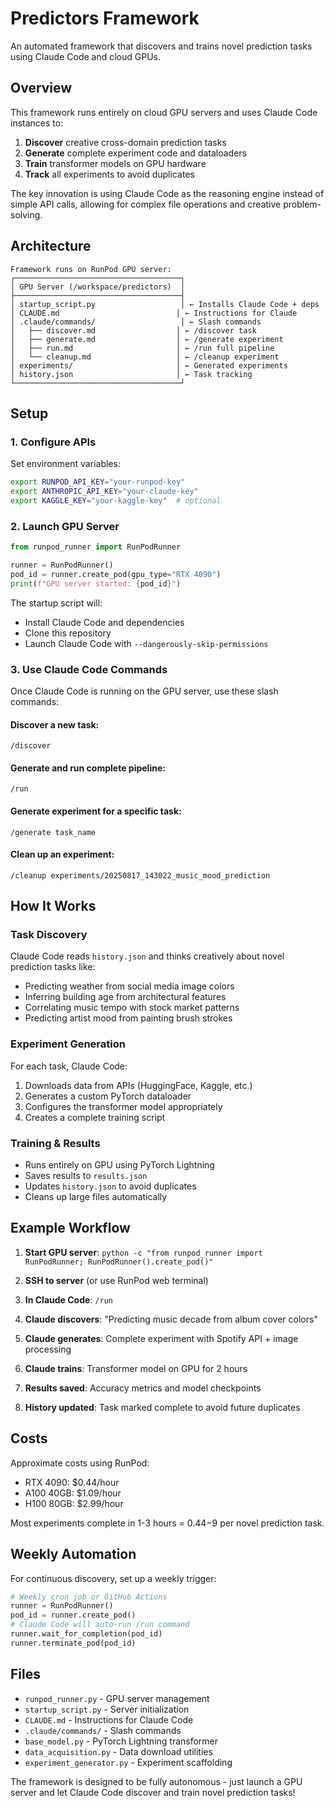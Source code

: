 # Predictors Framework

An automated framework that discovers and trains novel prediction tasks using Claude Code and cloud GPUs.

## Overview

This framework runs entirely on cloud GPU servers and uses Claude Code instances to:
1. **Discover** creative cross-domain prediction tasks
2. **Generate** complete experiment code and dataloaders
3. **Train** transformer models on GPU hardware
4. **Track** all experiments to avoid duplicates

The key innovation is using Claude Code as the reasoning engine instead of simple API calls, allowing for complex file operations and creative problem-solving.

## Architecture

```
Framework runs on RunPod GPU server:
┌─────────────────────────────────────┐
│ GPU Server (/workspace/predictors)  │
├─────────────────────────────────────┤
│ startup_script.py                   │ ← Installs Claude Code + deps
│ CLAUDE.md                          │ ← Instructions for Claude
│ .claude/commands/                   │ ← Slash commands
│   ├── discover.md                  │ ← /discover task
│   ├── generate.md                  │ ← /generate experiment  
│   ├── run.md                       │ ← /run full pipeline
│   └── cleanup.md                   │ ← /cleanup experiment
│ experiments/                       │ ← Generated experiments
│ history.json                       │ ← Task tracking
└─────────────────────────────────────┘
```

## Setup

### 1. Configure APIs
Set environment variables:
```bash
export RUNPOD_API_KEY="your-runpod-key"
export ANTHROPIC_API_KEY="your-claude-key"
export KAGGLE_KEY="your-kaggle-key"  # optional
```

### 2. Launch GPU Server
```python
from runpod_runner import RunPodRunner

runner = RunPodRunner()
pod_id = runner.create_pod(gpu_type="RTX 4090")
print(f"GPU server started: {pod_id}")
```

The startup script will:
- Install Claude Code and dependencies
- Clone this repository
- Launch Claude Code with `--dangerously-skip-permissions`

### 3. Use Claude Code Commands

Once Claude Code is running on the GPU server, use these slash commands:

#### Discover a new task:
```
/discover
```

#### Generate and run complete pipeline:
```
/run
```

#### Generate experiment for a specific task:
```
/generate task_name
```

#### Clean up an experiment:
```
/cleanup experiments/20250817_143022_music_mood_prediction
```

## How It Works

### Task Discovery
Claude Code reads `history.json` and thinks creatively about novel prediction tasks like:
- Predicting weather from social media image colors
- Inferring building age from architectural features  
- Correlating music tempo with stock market patterns
- Predicting artist mood from painting brush strokes

### Experiment Generation
For each task, Claude Code:
1. Downloads data from APIs (HuggingFace, Kaggle, etc.)
2. Generates a custom PyTorch dataloader
3. Configures the transformer model appropriately
4. Creates a complete training script

### Training & Results
- Runs entirely on GPU using PyTorch Lightning
- Saves results to `results.json`
- Updates `history.json` to avoid duplicates
- Cleans up large files automatically

## Example Workflow

1. **Start GPU server**: `python -c "from runpod_runner import RunPodRunner; RunPodRunner().create_pod()"`

2. **SSH to server** (or use RunPod web terminal)

3. **In Claude Code**: `/run` 

4. **Claude discovers**: "Predicting music decade from album cover colors"

5. **Claude generates**: Complete experiment with Spotify API + image processing

6. **Claude trains**: Transformer model on GPU for 2 hours

7. **Results saved**: Accuracy metrics and model checkpoints

8. **History updated**: Task marked complete to avoid future duplicates

## Costs

Approximate costs using RunPod:
- RTX 4090: $0.44/hour
- A100 40GB: $1.09/hour  
- H100 80GB: $2.99/hour

Most experiments complete in 1-3 hours = $0.44-$9 per novel prediction task.

## Weekly Automation

For continuous discovery, set up a weekly trigger:
```python
# Weekly cron job or GitHub Actions
runner = RunPodRunner()
pod_id = runner.create_pod()
# Claude Code will auto-run /run command
runner.wait_for_completion(pod_id)
runner.terminate_pod(pod_id)
```

## Files

- `runpod_runner.py` - GPU server management
- `startup_script.py` - Server initialization  
- `CLAUDE.md` - Instructions for Claude Code
- `.claude/commands/` - Slash commands
- `base_model.py` - PyTorch Lightning transformer
- `data_acquisition.py` - Data download utilities
- `experiment_generator.py` - Experiment scaffolding

The framework is designed to be fully autonomous - just launch a GPU server and let Claude Code discover and train novel prediction tasks!